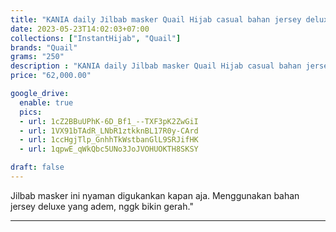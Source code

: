 ```yaml
---
title: "KANIA daily Jilbab masker Quail Hijab casual bahan jersey deluxe"
date: 2023-05-23T14:02:03+07:00
collections: ["InstantHijab", "Quail"]
brands: "Quail"
grams: "250"
description : "KANIA daily Jilbab masker Quail Hijab casual bahan jersey deluxe"
price: "62,000.00"

google_drive:
  enable: true
  pics:
  - url: 1cZ2BBuUPhK-6D_Bf1_--TXF3pK2ZwGiI
  - url: 1VX91bTAdR_LNbR1ztkknBL17R0y-CArd
  - url: 1ccHgjTlp_GnhhTkWstbanGlL9SRJifHK
  - url: 1qpwE_qWkQbc5UNo3JoJVOHUOKTH8SKSY

draft: false
---
```


Jilbab masker ini nyaman digukankan kapan aja. Menggunakan bahan jersey deluxe yang adem, nggk bikin gerah."

-----------    
 
